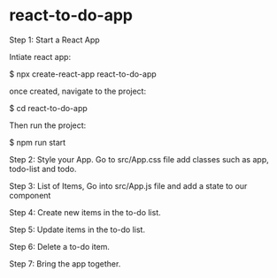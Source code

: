 # react-to-do-app

Step 1: Start a React App

Intiate react app:

$ npx create-react-app react-to-do-app

once created, navigate to the project:

$ cd react-to-do-app

Then run the project:

$ npm run start

Step 2: Style your App. Go to src/App.css file add classes such as app, todo-list and todo.

Step 3: List of Items, Go into src/App.js file and add a state to our component

Step 4: Create new items in the to-do list.

Step 5: Update items in the to-do list.

Step 6: Delete a to-do item.

Step 7: Bring the app together.


